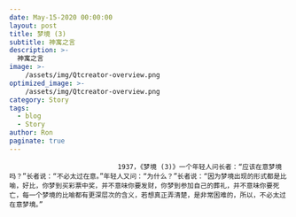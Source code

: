 ```yaml
---
date: May-15-2020 00:00:00
layout: post
title: 梦境 (3)
subtitle: 神寓之言
description: >-
  神寓之言
image: >-
    /assets/img/Qtcreator-overview.png
optimized_image: >-
    /assets/img/Qtcreator-overview.png
category: Story
tags:
  - blog
  - Story
author: Ron
paginate: true
---
```


							　　1937，《梦境 (3)》一个年轻人问长者：“应该在意梦境吗？”长者说：“不必太过在意。”年轻人又问：“为什么？”长者说：“因为梦境出现的形式都是比喻，好比，你梦到买彩票中奖，并不意味你要发财，你梦到参加自己的葬礼，并不意味你要死亡，每一个梦境的比喻都有更深层次的含义，若想真正弄清楚，是非常困难的，所以，不必太过在意梦境。”
							
							
						